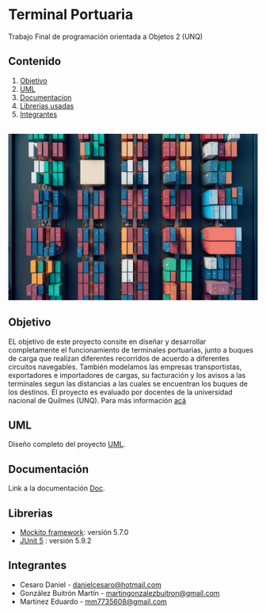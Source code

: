 # Terminal Portuaria

Trabajo Final de programación orientada a Objetos 2 (UNQ)
## Contenido
1. [Objetivo](#Objetivo)
2. [UML](#UML)
3. [Documentacion](#Documentación)
4. [Librerias usadas](#Librerias)
5. [Integrantes](#Integrantes)
<br> </br>

![Terminal](https://github.com/Eduardo73Martinez/MMD-Terminal_Portuaria/blob/main/terminalPortuaria.jpg)

## Objetivo
EL objetivo de este proyecto consite en diseñar y desarrollar completamente el funcionamiento de terminales portuarias, junto a buques de carga que realizan diferentes recorridos de acuerdo a diferentes circuitos navegables. También modelamos las empresas transportistas, exportadores e importadores de cargas, su facturación y los avisos a las terminales segun las distancias a las cuales se encuentran los buques de los destinos. El proyecto es evaluado por docentes de la universidad nacional de Quilmes (UNQ). Para más información 
[acá](https://github.com/Eduardo73Martinez/MMD-Terminal_Portuaria/blob/main/Trabajo%20Final%202do%20Sem%202023%20-%20Terminal%20Portuaria.pdf)


## UML 
Diseño completo del proyecto [UML](https://drive.google.com/file/d/1Vc3NjyPhuk1Eb3kPUm8uWrePLjnZ5dR4/view?usp=sharing).


## Documentación

Link a la documentación [Doc](https://github.com/Eduardo73Martinez/MMD-Terminal_Portuaria/blob/main/UML.pdf).

## Librerias 
* [Mockito framework](https://site.mockito.org/): versión 5.7.0
* [JUnit 5](https://junit.org/junit5/) : versión 5.9.2

## Integrantes 

- Cesaro Daniel           - danielcesaro@hotmail.com
- González Buitrón Martín - martingonzalezbuitron@gmail.com
- Martinez Eduardo        - mm7735608@gmail.com
